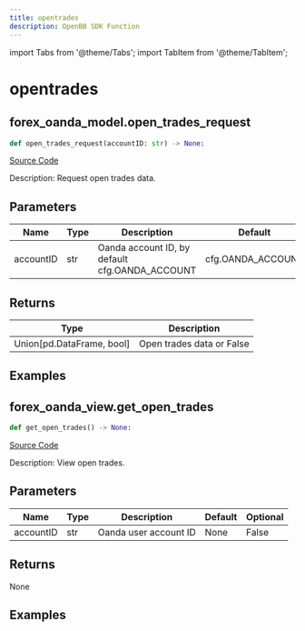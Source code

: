 ```yaml
---
title: opentrades
description: OpenBB SDK Function
---
```


import Tabs from '@theme/Tabs';
import TabItem from '@theme/TabItem';

# opentrades

<Tabs>
<TabItem value="model" label="Model" default>

## forex_oanda_model.open_trades_request

```python title='openbb_terminal/forex/oanda/oanda_model.py'
def open_trades_request(accountID: str) -> None:
```
[Source Code](https://github.com/OpenBB-finance/OpenBBTerminal/tree/main/openbb_terminal/forex/oanda/oanda_model.py#L470)

Description: Request open trades data.

## Parameters

| Name | Type | Description | Default | Optional |
| ---- | ---- | ----------- | ------- | -------- |
| accountID | str | Oanda account ID, by default cfg.OANDA_ACCOUNT | cfg.OANDA_ACCOUNT | True |

## Returns

| Type | Description |
| ---- | ----------- |
| Union[pd.DataFrame, bool] | Open trades data or False |

## Examples



</TabItem>
<TabItem value="view" label="View">

## forex_oanda_view.get_open_trades

```python title='openbb_terminal/decorators.py'
def get_open_trades() -> None:
```
[Source Code](https://github.com/OpenBB-finance/OpenBBTerminal/tree/main/openbb_terminal/decorators.py#L260)

Description: View open trades.

## Parameters

| Name | Type | Description | Default | Optional |
| ---- | ---- | ----------- | ------- | -------- |
| accountID | str | Oanda user account ID | None | False |

## Returns

None

## Examples



</TabItem>
</Tabs>